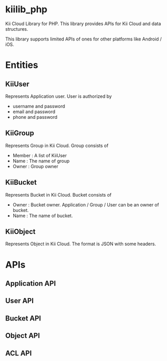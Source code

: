 kiilib_php
==========

Kii Cloud Library for PHP. This library provides APIs for Kii Cloud and data structures.

This library supports limited APIs of ones for other platforms like Android / iOS. 

Entities
========

KiiUser
-------
Represents Application user. User is authorized by 
- username and password
- email and password
- phone and password

KiiGroup
--------
Represents Group in Kii Cloud. Group consists of 
- Member : A list of KiiUser
- Name : The name of group
- Owner : Group owner

KiiBucket
---------
Represents Bucket in Kii Cloud. Bucket consists of 
- Owner : Bucket owner. Application / Group / User can be an owner of bucket. 
- Name : The name of bucket.

KiiObject
---------
Represents Object in Kii Cloud. The format is JSON with some headers. 

APIs
====

Application API
---------------

User API
--------

Bucket API
----------

Object API
----------

ACL API
-------




